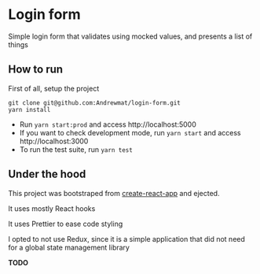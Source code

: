 # Login form

Simple login form that validates using mocked values, and presents a list of things

## How to run

First of all, setup the project

```text
git clone git@github.com:Andrewmat/login-form.git
yarn install
```

* Run `yarn start:prod` and access http://localhost:5000
* If you want to check development mode, run `yarn start` and access http://localhost:3000
* To run the test suite, run `yarn test`

## Under the hood

This project was bootstraped from [create-react-app](https://github.com/facebook/create-react-app) and ejected.

It uses mostly React hooks

It uses Prettier to ease code styling

I opted to not use Redux, since it is a simple application that did not need for a global state management library

**TODO**
